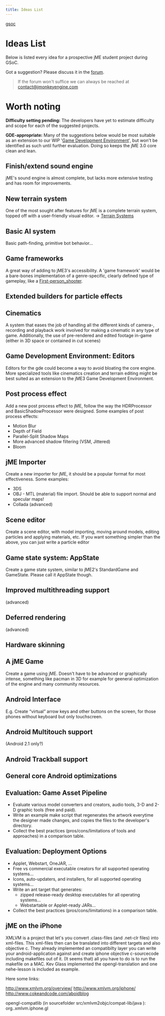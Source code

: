 ```yaml
---
title: Ideas List
---
```

<div class="tags"><span>
	<a href="/tag/gsoc.html" class="wikilink1" title="tag:gsoc" rel="tag">gsoc</a>
</span></div>

<h1 class="sectionedit1" id="ideas_list">Ideas List</h1>
<div class="level1">

<p>
Below is listed every idea for a prospective jME student project during GSoC.
<br />

Got a suggestion? Please discuss it in the <a href="http://www.jmonkeyengine.com/forum/" class="urlextern" title="http://www.jmonkeyengine.com/forum/" rel="nofollow">forum</a>.
<br />

</p>
<blockquote><div class="no">
 If the forum won't suffice we can always be reached at <a href="mailto:contact@jmonkeyengine.com" class="mail" title="contact@jmonkeyengine.com">contact@jmonkeyengine.com</a></div></blockquote>

</div>
<!-- EDIT1 SECTION "Ideas List" [15-299] -->
<h1 class="sectionedit2" id="worth_noting">Worth noting</h1>
<div class="level1">

<p>
<strong>Difficulty setting pending:</strong> The developers have yet to estimate difficulty and scope for each of the suggested projects.
<br />

<strong>GDE-appropriate:</strong> Many of the suggestions below would be most suitable as an extension to our WIP '<a href="http://www.jmonkeyengine.com/forum/index.php?board=33.0" class="urlextern" title="http://www.jmonkeyengine.com/forum/index.php?board=33.0" rel="nofollow">Game Development Environment</a>', but won't be identified as such until further evaluation. Doing so keeps the jME 3.0 core clean and lean.
</p>

</div>
<!-- EDIT2 SECTION "Worth noting" [300-755] -->
<h2 class="sectionedit3" id="finish_extend_sound_engine">Finish/extend sound engine</h2>
<div class="level2">

<p>
jME's sound engine is almost complete, but lacks more extensive testing and has room for improvements.
</p>

</div>
<!-- EDIT3 SECTION "Finish/extend sound engine" [756-899] -->
<h2 class="sectionedit4" id="new_terrain_system">New terrain system</h2>
<div class="level2">

<p>
One of the most sought after features for jME is a complete terrain system, topped off with a user-friendly visual editor. → <a href="http://jmonkeyengine.com/wiki/doku.php/terrain_systems" class="urlextern" title="http://jmonkeyengine.com/wiki/doku.php/terrain_systems" rel="nofollow">Terrain Systems</a>
</p>

</div>
<!-- EDIT4 SECTION "New terrain system" [900-1133] -->
<h2 class="sectionedit5" id="basic_ai_system">Basic AI system</h2>
<div class="level2">

<p>
Basic path-finding, primitive bot behavior…
</p>

</div>
<!-- EDIT5 SECTION "Basic AI system" [1134-1209] -->
<h2 class="sectionedit6" id="game_frameworks">Game frameworks</h2>
<div class="level2">

<p>
A great way of adding to jME3's accessibility. A 'game framework' would be a bare-bones implementation of a genre-specific, clearly defined type of gameplay, like a <a href="http://en.wikipedia.org/wiki/First-person_shooter" class="interwiki iw_wp" title="http://en.wikipedia.org/wiki/First-person_shooter">First-person_shooter</a>.
</p>

</div>
<!-- EDIT6 SECTION "Game frameworks" [1210-1433] -->
<h2 class="sectionedit7" id="extended_builders_for_particle_effects">Extended builders for particle effects</h2>
<div class="level2">

</div>
<!-- EDIT7 SECTION "Extended builders for particle effects" [1434-1485] -->
<h2 class="sectionedit8" id="cinematics">Cinematics</h2>
<div class="level2">

<p>
A system that eases the job of handling all the different kinds of camera-, recording and playback work involved for making a cinematic in any type of game.  Additionally, the use of pre-rendered and edited footage in-game (either in 3D space or contained in cut scenes)
</p>

</div>
<!-- EDIT8 SECTION "Cinematics" [1486-1781] -->
<h2 class="sectionedit9" id="game_development_environmenteditors">Game Development Environment: Editors</h2>
<div class="level2">

<p>
Editors for the gde could become a way to avoid bloating the core engine. More specialized tools like cinematics creation and terrain editing might be best suited as an extension to the jME3 Game Development Environment.
</p>

</div>
<!-- EDIT9 SECTION "Game Development Environment: Editors" [1782-2055] -->
<h2 class="sectionedit10" id="post_process_effect">Post process effect</h2>
<div class="level2">

<p>
Add a new post process effect to jME, follow the way the HDRProcessor and BasicShadowProcessor were designed. Some examples of post process effects:
</p>
<ul>
<li class="level1"><div class="li"> Motion Blur</div>
</li>
<li class="level1"><div class="li"> Depth of Field</div>
</li>
<li class="level1"><div class="li"> Parallel-Split Shadow Maps</div>
</li>
<li class="level1"><div class="li"> More advanced shadow filtering (VSM, Jittered)</div>
</li>
<li class="level1"><div class="li"> Bloom</div>
</li>
</ul>

</div>
<!-- EDIT10 SECTION "Post process effect" [2056-2366] -->
<h2 class="sectionedit11" id="jme_importer">jME Importer</h2>
<div class="level2">

<p>
Create a new importer for jME, it should be a popular format for most effectiveness. Some examples:
</p>
<ul>
<li class="level1"><div class="li"> 3DS</div>
</li>
<li class="level1"><div class="li"> OBJ - MTL (material) file import. Should be able to support normal and specular maps!</div>
</li>
<li class="level1"><div class="li"> Collada (advanced)</div>
</li>
</ul>

</div>
<!-- EDIT11 SECTION "jME Importer" [2367-2613] -->
<h2 class="sectionedit12" id="scene_editor">Scene editor</h2>
<div class="level2">

<p>
Create a scene editor, with model importing, moving around models, editing particles and applying materials, etc.
If you want something simpler than the above, you can just write a particle editor
</p>

</div>
<!-- EDIT12 SECTION "Scene editor" [2614-2836] -->
<h2 class="sectionedit13" id="game_state_systemappstate">Game state system: AppState</h2>
<div class="level2">

<p>
Create a game state system, similar to jME2's StandardGame and GameState. Please call it AppState though.
</p>

</div>
<!-- EDIT13 SECTION "Game state system: AppState" [2837-2984] -->
<h2 class="sectionedit14" id="improved_multithreading_support">Improved multithreading support</h2>
<div class="level2">

<p>
(advanced)
</p>

</div>
<!-- EDIT14 SECTION "Improved multithreading support" [2985-3040] -->
<h2 class="sectionedit15" id="deferred_rendering">Deferred rendering</h2>
<div class="level2">

<p>
(advanced)
</p>

</div>
<!-- EDIT15 SECTION "Deferred rendering" [3041-3083] -->
<h2 class="sectionedit16" id="hardware_skinning">Hardware skinning</h2>
<div class="level2">

</div>
<!-- EDIT16 SECTION "Hardware skinning" [3084-3114] -->
<h2 class="sectionedit17" id="a_jme_game">A jME Game</h2>
<div class="level2">

<p>
Create a game using jME. Doesn't have to be advanced or graphically intense, something like pacman in 3D for example for geeneral optimization of the engine and many community resources.
</p>

</div>
<!-- EDIT17 SECTION "A jME Game" [3115-3325] -->
<h2 class="sectionedit18" id="android_interface">Android Interface</h2>
<div class="level2">

<p>
E.g. Create “virtual” arrow keys and other buttons on the screen, for those phones without keyboard but only touchscreen.
</p>

</div>
<!-- EDIT18 SECTION "Android Interface" [3326-3478] -->
<h2 class="sectionedit19" id="android_multitouch_support">Android Multitouch support</h2>
<div class="level2">

<p>
(Android 2.1 only?)
</p>

</div>
<!-- EDIT19 SECTION "Android Multitouch support" [3479-3538] -->
<h2 class="sectionedit20" id="android_trackball_support">Android Trackball support</h2>
<div class="level2">

</div>
<!-- EDIT20 SECTION "Android Trackball support" [3539-3577] -->
<h2 class="sectionedit21" id="general_core_android_optimizations">General core Android optimizations</h2>
<div class="level2">

</div>
<!-- EDIT21 SECTION "General core Android optimizations" [3578-3625] -->
<h2 class="sectionedit22" id="evaluationgame_asset_pipeline">Evaluation: Game Asset Pipeline</h2>
<div class="level2">
<ul>
<li class="level1"><div class="li"> Evaluate various model converters and creators, audio tools, 3-D and 2-D graphic tools (free and paid).</div>
</li>
<li class="level1"><div class="li"> Write an example make script that regenerates the artwork everytime the designer made changes, and copies the files to the developer's directory.</div>
</li>
<li class="level1"><div class="li"> Collect the best practices (pros/cons/limitations of tools and approaches) in a comparison table.  </div>
</li>
</ul>

</div>
<!-- EDIT22 SECTION "Evaluation: Game Asset Pipeline" [3626-4032] -->
<h2 class="sectionedit23" id="evaluationdeployment_options">Evaluation: Deployment Options</h2>
<div class="level2">
<ul>
<li class="level1"><div class="li"> Applet, Webstart, OneJAR, …</div>
</li>
<li class="level1"><div class="li"> Free vs commercial executable creators for all supported operating systems…</div>
</li>
<li class="level1"><div class="li"> Icons, auto-updaters, and installers, for all supported operating systems…</div>
</li>
<li class="level1"><div class="li"> Write an ant target that generates:</div>
<ul>
<li class="level2"><div class="li"> zipped release-ready desktop executables for all operating systems…</div>
</li>
<li class="level2"><div class="li"> Webstartable or Applet-ready JARs…</div>
</li>
</ul>
</li>
<li class="level1"><div class="li"> Collect the best practices (pros/cons/limitations) in a comparison table.</div>
</li>
</ul>

</div>
<!-- EDIT23 SECTION "Evaluation: Deployment Options" [4033-4510] -->
<h2 class="sectionedit24" id="jme_on_the_iphone">jME on the iPhone</h2>
<div class="level2">

<p>
XMLVM is a project that let's you convert .class-files (and .net-clr files) into xml-files. This xml-files then 
can be translated into different targets and also objective c. They already implemented an compatibilty layer you can write your android-application against and create iphone objective c-sourcecode including makefiles out of it. (It seems  that) all you have to do is to run the makefile on a MAC. Kev Glass implemented the opengl-translation and one nehe-lesson is included as example. 
</p>

<p>
Here some links:
</p>

<p>
<a href="http://www.xmlvm.org/overview/" class="urlextern" title="http://www.xmlvm.org/overview/" rel="nofollow">http://www.xmlvm.org/overview/</a>
<a href="http://www.xmlvm.org/iphone/" class="urlextern" title="http://www.xmlvm.org/iphone/" rel="nofollow">http://www.xmlvm.org/iphone/</a>
<a href="http://www.cokeandcode.com/aboidblog" class="urlextern" title="http://www.cokeandcode.com/aboidblog" rel="nofollow">http://www.cokeandcode.com/aboidblog</a>
</p>

<p>
opengl-compatlib (in sourcefolder src/xmlvm2objc/compat-lib/java ):
org..xmlvm.iphone.gl
</p>

</div>
<!-- EDIT24 SECTION "jME on the iPhone" [4511-] -->
